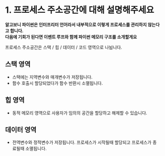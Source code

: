 # 1. 프로세스 주소공간에 대해 설명해주세요

__알고보니 파이썬은 인터프리터 언어라서 내부적으로 이렇게 프로세스를 관리하지 않는다고 합니다.__  
__다음에 기회가 된다면 이벤트 루프와 함께 파이썬 메모리 구조를 소개할게요__

프로세스 주소공간은 스택 / 힙 / 데이터 / 코드 영역으로 나뉩니다.

## 스택 영역

- 스택에는 지역변수와 매개변수가 저장됩니다.  
- 함수 호출시 할당되었다가 함수 반환시 소멸됩니다.


## 힙 영역

- 동적 메모리 영역으로 사용자가 임의의 공간을 할당하고 해제할 수 있습니다.

## 데이터 영역

- 전역변수와 정적변수가 저장됩니다. 프로세스가 시작될때 할당되고 프로세스가 종료될때 소멸됩니다.
